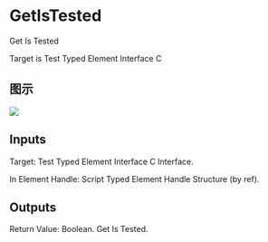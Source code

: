 # GetIsTested

Get Is Tested

Target is Test Typed Element Interface C

## 图示

![]($-20221218-21172129.png)

## Inputs

Target: Test Typed Element Interface C Interface.

In Element Handle: Script Typed Element Handle Structure (by ref).  

## Outputs

Return Value: Boolean. Get Is Tested.

